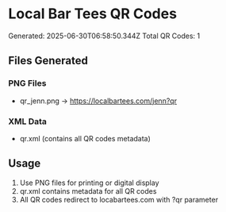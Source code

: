 # Local Bar Tees QR Codes

Generated: 2025-06-30T06:58:50.344Z
Total QR Codes: 1

## Files Generated

### PNG Files
- qr_jenn.png → https://localbartees.com/jenn?qr

### XML Data
- qr.xml (contains all QR codes metadata)

## Usage
1. Use PNG files for printing or digital display
2. qr.xml contains metadata for all QR codes
3. All QR codes redirect to locabartees.com with ?qr parameter
